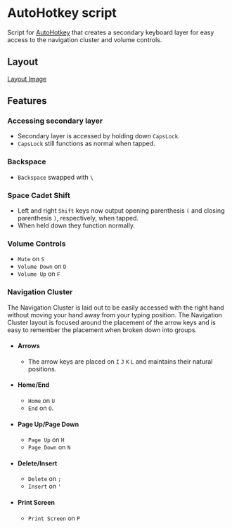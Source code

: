 # AutoHotkey script
Script for [AutoHotkey](https://www.autohotkey.com/) that creates a secondary keyboard layer for easy access to the navigation cluster and volume controls.
## Layout
[Layout Image](./layout.png)
## Features
### Accessing secondary layer
* Secondary layer is accessed by holding down `CapsLock`.
* `CapsLock` still functions as normal when tapped.
### Backspace
* `Backspace` swapped with `\`
### Space Cadet Shift
* Left and right `Shift` keys now output opening parenthesis `(` and closing parenthesis `)`, respectively, when tapped.
* When held down they function normally.
### Volume Controls
  * `Mute` on `S`
  * `Volume Down` on `D`
  * `Volume Up` on `F`
### Navigation Cluster
The Navigation Cluster is laid out to be easily accessed with the right hand without moving your hand away from your typing position. The Navigation Cluster layout is focused around the placement of the arrow keys and is easy to remember the placement when broken down into groups.
* #### Arrows 
  * The arrow keys are placed on `I` `J` `K` `L` and maintains their natural positions.
* #### Home/End
  * `Home` on `U`
  * `End` on `O`.
* #### Page Up/Page Down
  * `Page Up` on `H` 
  * `Page Down` on `N`
* #### Delete/Insert
  * `Delete` on `;`
  * `Insert` on `'`
* #### Print Screen
  * `Print Screen` on `P`